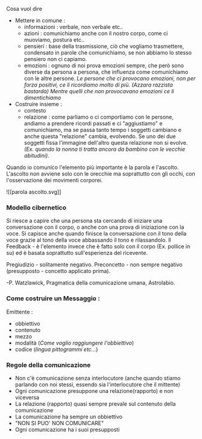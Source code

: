 Cosa vuol dire

- Mettere in comune : 
	- informazioni : verbale, non verbale etc..
	- azioni : comunichiamo anche con il nostro corpo, come ci muoviamo, postura etc..
	- pensieri : base della trasmissione, ciò che vogliamo trasmettere, condensato in parole che comunichiamo, se non abbiamo lo stesso pensiero non ci capiamo.
	- emozioni : ognuno di noi prova emozioni sempre,  che però sono diverse da persona a persona, che influenza come comunichiamo con le altre persone. *Le persone che ci provocano emozioni, non per forza positivi, ce li ricordiamo molto di più. (Azzara razzista bastarda) Mentre quelli che non provocavano emozioni ce li dimentichiamo*
- Costruire insieme :
	- contesto
	- relazione : come parliamo o ci comportiamo con le persone, andiamo a prendere ricordi passati e ci "aggiustiamo" e comunichiamo, ma se passa tanto tempo i soggetti cambiano e anche questa "relazione" cambia, evolvendo. Se uno dei due soggetti fissa l'immagine dell'altro questa relazione non si evolve. *(Ex. quando la nonna ti tratta ancora da bambino con le vecchie abitudini).*

Quando io comunico l'elemento più importante è la parola e l'ascolto. L'ascolto non avviene solo con le orecchie ma soprattutto con gli occhi, con l'osservazione dei movimenti corporei.

![[parola ascolto.svg]]
### Modello cibernetico

Si riesce a capire che una persona sta cercando di iniziare una conversazione con il corpo, o anche con una prova di iniziazione con la voce.
Si capisce anche quando finisce la conversazione con il tono della voce grazie al tono della voce abbassando il tono e rilassandolo.
Il Feedback - è l'elemento invece che è fatto solo con il corpo (Ex. pollice in su) ed è basata soprattutto sull'esperienza del ricevente.

Pregiudizio - solitamente negativo.
Preconcetto - non sempre negativo (presupposto - concetto applicato prima).

-P. Watzlawick, Pragmatica della comunicazione umana, Astrolabio.

### Come costruire un Messaggio :
Emittente : 
- obbiettivo
- contenuto
- mezzo
- modalità (*Come voglio raggiungere l'obbiettivo*)
- codice (*lingua pittogrammi etc...*)

### Regole della comunicazione
- Non c'è comunicazione senza interlocutore (anche quando stiamo parlando con noi stessi, essendo sia l'interlocutore che il mittente)
- Ogni comunicazione presuppone una relazione(rapporto) e non viceversa
- La relazione (rapporto) quasi sempre prevale sul contenuto della comunicazione
- La comunicazione ha sempre un obbiettivo
- "NON SI PUO' NON COMUNICARE"
- Ogni comunicazione ha i suoi presupposti
